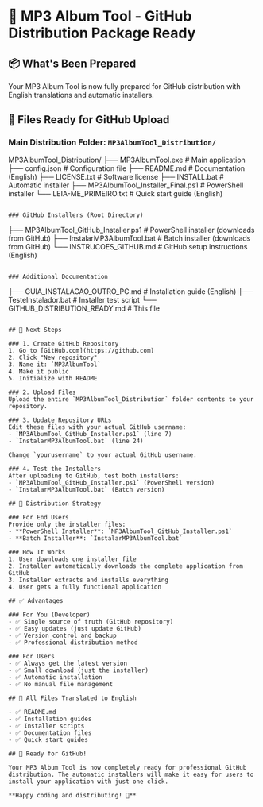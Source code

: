 # 🎵 MP3 Album Tool - GitHub Distribution Package Ready

## 📦 What's Been Prepared

Your MP3 Album Tool is now fully prepared for GitHub distribution with English translations and automatic installers.

## 📁 Files Ready for GitHub Upload

### Main Distribution Folder: `MP3AlbumTool_Distribution/`

MP3AlbumTool_Distribution/
├── MP3AlbumTool.exe                    # Main application
├── config.json                        # Configuration file
├── README.md                          # Documentation (English)
├── LICENSE.txt                        # Software license
├── INSTALL.bat                        # Automatic installer
├── MP3AlbumTool_Installer_Final.ps1    # PowerShell installer
└── LEIA-ME_PRIMEIRO.txt               # Quick start guide (English)
```

### GitHub Installers (Root Directory)
```
├── MP3AlbumTool_GitHub_Installer.ps1   # PowerShell installer (downloads from GitHub)
├── InstalarMP3AlbumTool.bat            # Batch installer (downloads from GitHub)
└── INSTRUCOES_GITHUB.md                # GitHub setup instructions (English)
```

### Additional Documentation
```
├── GUIA_INSTALACAO_OUTRO_PC.md         # Installation guide (English)
├── TesteInstalador.bat                 # Installer test script
└── GITHUB_DISTRIBUTION_READY.md        # This file
```

## 🚀 Next Steps

### 1. Create GitHub Repository
1. Go to [GitHub.com](https://github.com)
2. Click "New repository"
3. Name it: `MP3AlbumTool`
4. Make it public
5. Initialize with README

### 2. Upload Files
Upload the entire `MP3AlbumTool_Distribution` folder contents to your repository.

### 3. Update Repository URLs
Edit these files with your actual GitHub username:
- `MP3AlbumTool_GitHub_Installer.ps1` (line 7)
- `InstalarMP3AlbumTool.bat` (line 24)

Change `yourusername` to your actual GitHub username.

### 4. Test the Installers
After uploading to GitHub, test both installers:
- `MP3AlbumTool_GitHub_Installer.ps1` (PowerShell version)
- `InstalarMP3AlbumTool.bat` (Batch version)

## 🎯 Distribution Strategy

### For End Users
Provide only the installer files:
- **PowerShell Installer**: `MP3AlbumTool_GitHub_Installer.ps1`
- **Batch Installer**: `InstalarMP3AlbumTool.bat`

### How It Works
1. User downloads one installer file
2. Installer automatically downloads the complete application from GitHub
3. Installer extracts and installs everything
4. User gets a fully functional application

## ✅ Advantages

### For You (Developer)
- ✅ Single source of truth (GitHub repository)
- ✅ Easy updates (just update GitHub)
- ✅ Version control and backup
- ✅ Professional distribution method

### For Users
- ✅ Always get the latest version
- ✅ Small download (just the installer)
- ✅ Automatic installation
- ✅ No manual file management

## 🔧 All Files Translated to English

- ✅ README.md
- ✅ Installation guides
- ✅ Installer scripts
- ✅ Documentation files
- ✅ Quick start guides

## 🎵 Ready for GitHub!

Your MP3 Album Tool is now completely ready for professional GitHub distribution. The automatic installers will make it easy for users to install your application with just one click.

**Happy coding and distributing! 🚀**